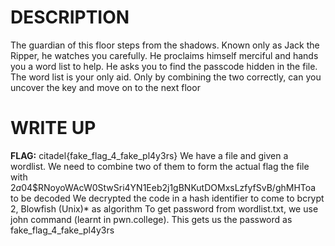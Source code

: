 # DESCRIPTION

The guardian of this floor steps from the shadows. Known only as Jack the Ripper,
he watches you carefully. He proclaims himself merciful and hands you a word list to help. 
He asks you to find the passcode hidden in the file. The word list is your only aid. 
Only by combining the two correctly, can you uncover the key and move on to the next floor

# WRITE UP
**FLAG:** citadel{fake_flag_4_fake_pl4y3rs}
We have a file and given a wordlist. We need to combine two of them to form the actual flag
the file with $2a$04$RNoyoWAcW0StwSri4YN1Eeb2j1gBNKutDOMxsLzfyfSvB/ghMHToa to be decoded
We decrypted the code in a hash identifier to come to bcrypt $2$, Blowfish (Unix)* as algorithm
To get password from wordlist.txt, we use john command (learnt in pwn.college). This gets us the 
password as fake_flag_4_fake_pl4y3rs
